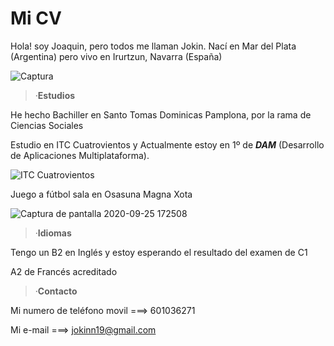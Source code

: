 **Mi CV**
=========

Hola! soy Joaquin, pero todos me llaman Jokin. Nací en Mar del Plata (Argentina) pero vivo en Irurtzun, Navarra (España)

![Captura](https://user-images.githubusercontent.com/71701957/94286311-20740980-ff55-11ea-872f-40de15f25f68.PNG)






>·**Estudios**

He hecho Bachiller en Santo Tomas Dominicas Pamplona, por la rama de Ciencias Sociales

Estudio en ITC Cuatrovientos y
Actualmente estoy en 1º de **_DAM_** (Desarrollo de Aplicaciones Multiplataforma).

![ITC Cuatrovientos](https://lh3.googleusercontent.com/proxy/-seNQt5oY8f8Qe97L3t66kYGOu2Jtwy_oD0379I2rwnebKdz4gDYShUUxJ15AwLxcWWkJHiNNcXjOr0b9rGVONSEyKH5e1MFQky4uoS3C7sRUaXsL5wPIoP4W51gw_N90ZpRBeofMHldgvu5ZGfJJPAFZ89X1iq3jao)



Juego a fútbol sala en Osasuna Magna Xota

![Captura de pantalla 2020-09-25 172508](https://user-images.githubusercontent.com/71701957/94286304-1d791900-ff55-11ea-9584-0411be0c6257.png)

>·**Idiomas**

Tengo un B2 en Inglés y estoy esperando el resultado del examen de C1

A2 de Francés acreditado

>·**Contacto**

Mi numero de teléfono movil ===> 601036271

Mi e-mail ===> [jokinn19@gmail.com](jokinn19@gmail.com)






